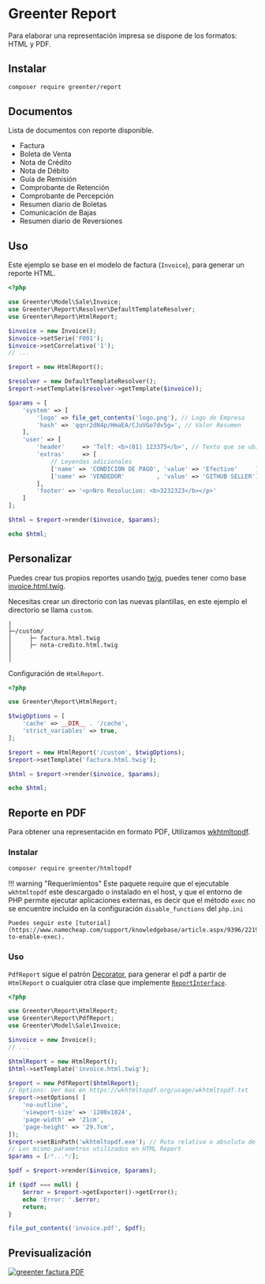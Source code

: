# Greenter Report

Para elaborar una representación impresa se dispone de los formatos: HTML y PDF.

## Instalar
```sh
composer require greenter/report
```

## Documentos
Lista de documentos con reporte disponible.

- Factura  
- Boleta de Venta
- Nota de Crédito  
- Nota de Débito  
- Guía de Remisión  
- Comprobante de Retención  
- Comprobante de Percepción
- Resumen diario de Boletas
- Comunicación de Bajas
- Resumen diario de Reversiones

## Uso

Este ejemplo se base en el modelo de factura (`Invoice`), para generar un reporte HTML. 

```php
<?php

use Greenter\Model\Sale\Invoice;
use Greenter\Report\Resolver\DefaultTemplateResolver;
use Greenter\Report\HtmlReport;

$invoice = new Invoice();
$invoice->setSerie('F001');
$invoice->setCorrelativo('1');
// ...

$report = new HtmlReport();

$resolver = new DefaultTemplateResolver();
$report->setTemplate($resolver->getTemplate($invoice));

$params = [
    'system' => [
        'logo' => file_get_contents('logo.png'), // Logo de Empresa
        'hash' => 'qqnr2dN4p/HmaEA/CJuVGo7dv5g=', // Valor Resumen 
    ],
    'user' => [
        'header'     => 'Telf: <b>(01) 123375</b>', // Texto que se ubica debajo de la dirección de empresa
        'extras'     => [
            // Leyendas adicionales
            ['name' => 'CONDICION DE PAGO', 'value' => 'Efectivo'     ],
            ['name' => 'VENDEDOR'         , 'value' => 'GITHUB SELLER'],
        ],
        'footer' => '<p>Nro Resolucion: <b>3232323</b></p>'
    ]
];

$html = $report->render($invoice, $params);

echo $html;
```

## Personalizar

Puedes crear tus propios reportes usando [twig](https://twig.symfony.com/), puedes tener como base [invoice.html.twig](https://github.com/thegreenter/report/blob/master/src/Report/Templates/invoice.html.twig).

Necesitas crear un directorio con las nuevas plantillas, en este ejemplo el directorio se llama `custom`.

```text
│
├─/custom/
│     ├─ factura.html.twig
│     ├─ nota-credito.html.twig
│
│
```

Configuración de `HtmlReport`.

```php
<?php

use Greenter\Report\HtmlReport;

$twigOptions = [
    'cache' => __DIR__ . '/cache',
    'strict_variables' => true,
];

$report = new HtmlReport('/custom', $twigOptions);
$report->setTemplate('factura.html.twig');

$html = $report->render($invoice, $params);

echo $html;
```


## Reporte en PDF

Para obtener una representación en formato PDF, Utilizamos [wkhtmltopdf](https://wkhtmltopdf.org/).

### Instalar
```sh
composer require greenter/htmltopdf
```

!!! warning "Requerimientos"
    Este paquete require que el ejecutable `wkhtmltopdf` este descargado o instalado en el host, y que el entorno de PHP permite ejecutar aplicaciones externas, es decir que el método `exec` no se encuentre incluido en la configuración `disable_functions` del `php.ini`

    Puedes seguir este [tutorial](https://www.namecheap.com/support/knowledgebase/article.aspx/9396/2219/how-to-enable-exec).

### Uso

`PdfReport` sigue el patrón [Decorator](https://es.wikipedia.org/wiki/Decorator_(patr%C3%B3n_de_dise%C3%B1o)), para generar el pdf a partir de `HtmlReport` o cualquier otra clase que implemente [`ReportInterface`](https://reference.greenter.dev/Greenter/Report/ReportInterface.html).

```php
<?php

use Greenter\Report\HtmlReport;
use Greenter\Report\PdfReport;
use Greenter\Model\Sale\Invoice;

$invoice = new Invoice();
// ...

$htmlReport = new HtmlReport();
$html->setTemplate('invoice.html.twig');

$report = new PdfReport($htmlReport);
// Options: Ver mas en https://wkhtmltopdf.org/usage/wkhtmltopdf.txt
$report->setOptions( [
    'no-outline',
    'viewport-size' => '1280x1024',
    'page-width' => '21cm',
    'page-height' => '29.7cm',
]);
$report->setBinPath('wkhtmltopdf.exe'); // Ruta relativa o absoluta de wkhtmltopdf
// Los mismo parametros utilizados en HTML Report
$params = [/*...*/];

$pdf = $report->render($invoice, $params);

if ($pdf === null) {
    $error = $report->getExporter()->getError();
    echo 'Error: '.$error;
    return;
}

file_put_contents('invoice.pdf', $pdf);

```

## Previsualización

[![greenter factura PDF](/img/greenter-factura-pdf.png)](/files/greenter-factura-preview.pdf)

